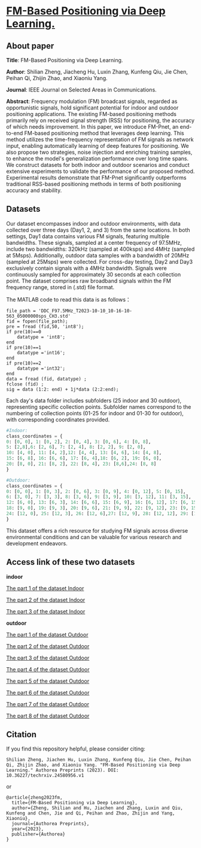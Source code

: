 # [FM-Based Positioning via Deep Learning.](https://www.techrxiv.org/doi/full/10.36227/techrxiv.24580956.v1)

## About paper

**Title**: FM-Based Positioning via Deep Learning.

**Author**: Shilian Zheng, Jiacheng Hu, Luxin Zhang, Kunfeng Qiu, Jie Chen, Peihan Qi, Zhijin Zhao, and Xiaoniu Yang.

**Journal**: IEEE Journal on Selected Areas in Communications.

**Abstract**: Frequency modulation (FM) broadcast signals, regarded as opportunistic signals, hold significant potential for indoor and outdoor positioning applications. The existing FM-based positioning methods primarily rely on received signal strength (RSS) for positioning, the accuracy of which needs improvement. In this paper, we introduce FM-Pnet, an end-to-end FM-based positioning method that leverages deep learning. This method utilizes the time-frequency representation of FM signals as network input, enabling automatically learning of deep features for positioning. We also propose two strategies, noise injection and enriching training samples, to enhance the model's generalization performance over long time spans. We construct datasets for both indoor and outdoor scenarios and conduct extensive experiments to validate the performance of our proposed method. Experimental results demonstrate that FM-Pnet significantly outperforms traditional RSS-based positioning methods in terms of both positioning accuracy and stability.


## Datasets

Our dataset encompasses indoor and outdoor environments, with data collected over three days (Day1, 2, and 3) from the same locations. In both settings, Day1 data contains various FM signals, featuring multiple bandwidths. These signals, sampled at a center frequency of 97.5MHz, include two bandwidths: 320kHz (sampled at 400ksps) and 4MHz (sampled at 5Msps). Additionally, outdoor data samples with a bandwidth of 20MHz (sampled at 25Msps) were collected. For cross-day testing, Day2 and Day3 exclusively contain signals with a 4MHz bandwidth. Signals were continuously sampled for approximately 30 seconds at each collection point. The dataset comprises raw broadband signals within the FM frequency range, stored in (.std) file format.

The MATLAB code to read this data is as follows：

```
file_path = 'DDC_F97.5MHz_T2023-10-10_10-16-10-563_05000000sps_CH3.std'
fid = fopen(file_path);
pre = fread (fid,50, 'int8');
if pre(10)==0
    datatype = 'int8';
end
if pre(10)==1
    datatype ='int16';
end
if pre(10)==2
    datatype ='int32';
end
data = fread (fid, datatype) ;
fclose (fid) ;
sig = data (1:2: end) + 1j*data (2:2:end);
```

Each day's data folder includes subfolders (25 indoor and 30 outdoor), representing specific collection points. Subfolder names correspond to the numbering of collection points (01-25 for indoor and 01-30 for outdoor), with corresponding coordinates provided.

```python
#Indoor:
class_coordinates = {
0: [0, 0], 1: [0, 2], 2: [0, 4], 3: [0, 6], 4: [0, 8],
5: [2,8],6: [2, 6], 7: [2, 4], 8: [2, 2], 9: [2, 0],
10: [4, 0], 11: [4, 2],12: [4, 4], 13: [4, 6], 14: [4, 8],
15: [6, 8], 16: [6, 6], 17: [6, 4],18: [6, 2], 19: [6, 0],
20: [8, 0], 21: [8, 2], 22: [8, 4], 23: [8,6],24: [8, 8]
}
```

```python
#Outdoor:
class_coordinates = {
0: [0, 0], 1: [0, 3], 2: [0, 6], 3: [0, 9], 4: [0, 12], 5: [0, 15],
6: [3, 0], 7: [3, 3], 8: [3, 6], 9: [3, 9], 10: [3, 12], 11: [3, 15],
12: [6, 0], 13: [6, 3], 14: [6, 6], 15: [6, 9], 16: [6, 12], 17: [6, 15],
18: [9, 0], 19: [9, 3], 20: [9, 6], 21: [9, 9], 22: [9, 12], 23: [9, 15],
24: [12, 0], 25: [12, 3], 26: [12, 6],27: [12, 9], 28: [12, 12], 29: [12, 15]
}
```

This dataset offers a rich resource for studying FM signals across diverse environmental conditions and can be valuable for various research and development endeavors.

## Access link of these two datasets

**indoor**

[The part 1 of the dataset Indoor](https://figshare.com/articles/dataset/the_part_1_of_dataset_Indoor/25690560)

[The part 2 of the dataset Indoor](https://figshare.com/articles/dataset/The_part_2_of_dataset_Indoor/25690326)

[The part 3 of the dataset Indoor](https://figshare.com/articles/dataset/The_part_3_of_dataset_Indoor/25690320)

**outdoor**

[The part 1 of the dataset Outdoor](http://localhost/)

[The part 2 of the dataset Outdoor](http://localhost/)

[The part 3 of the dataset Outdoor](http://localhost/)

[The part 4 of the dataset Outdoor](http://localhost/)

[The part 5 of the dataset Outdoor](http://localhost/)

[The part 6 of the dataset Outdoor](http://localhost/)

[The part 7 of the dataset Outdoor](http://localhost/)

[The part 8 of the dataset Outdoor](http://localhost/)

## Citation

If you find this repository helpful, please consider citing:
```
Shilian Zheng, Jiachen Hu, Luxin Zhang, Kunfeng Qiu, Jie Chen, Peihan Qi, Zhijin Zhao, and Xiaoniu Yang. "FM-Based Positioning via Deep Learning." Authorea Preprints (2023). DOI: 10.36227/techrxiv.24580956.v1
```
or
```
@article{zheng2023fm,
  title={FM-Based Positioning via Deep Learning},
  author={Zheng, Shilian and Hu, Jiachen and Zhang, Luxin and Qiu, Kunfeng and Chen, Jie and Qi, Peihan and Zhao, Zhijin and Yang, Xiaoniu},
  journal={Authorea Preprints},
  year={2023},
  publisher={Authorea}
}
```
